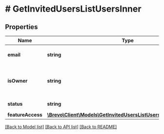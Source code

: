 # # GetInvitedUsersListUsersInner

## Properties

Name | Type | Description | Notes
------------ | ------------- | ------------- | -------------
**email** | **string** | Email address of the user. |
**isOwner** | **string** | Flag for indicating is user owner of the organization. |
**status** | **string** | Status of the invited user. |
**featureAccess** | [**\Brevo\Client\Models\GetInvitedUsersListUsersInnerFeatureAccess**](GetInvitedUsersListUsersInnerFeatureAccess.md) |  |

[[Back to Model list]](../../README.md#models) [[Back to API list]](../../README.md#endpoints) [[Back to README]](../../README.md)
